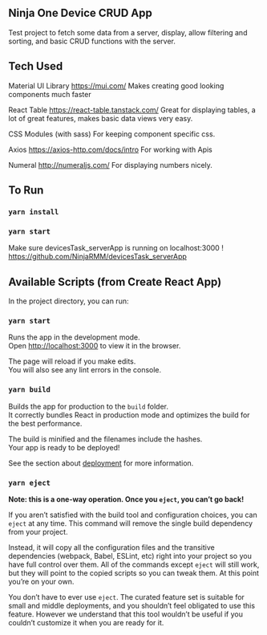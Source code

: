 ## Ninja One Device CRUD App

Test project to fetch some data from a server, display, allow filtering and sorting, and basic CRUD functions with the server.

## Tech Used

Material UI Library
https://mui.com/
Makes creating good looking components much faster

React Table
https://react-table.tanstack.com/
Great for displaying tables, a lot of great features, makes basic data views very easy.

CSS Modules (with sass)
For keeping component specific css.

Axios
https://axios-http.com/docs/intro
For working with Apis

Numeral
http://numeraljs.com/
For displaying numbers nicely.

## To Run

### `yarn install`

### `yarn start`

Make sure devicesTask_serverApp is running on localhost:3000 !
https://github.com/NinjaRMM/devicesTask_serverApp

## Available Scripts (from Create React App)

In the project directory, you can run:

### `yarn start`

Runs the app in the development mode.\
Open [http://localhost:3000](http://localhost:3000) to view it in the browser.

The page will reload if you make edits.\
You will also see any lint errors in the console.

### `yarn build`

Builds the app for production to the `build` folder.\
It correctly bundles React in production mode and optimizes the build for the best performance.

The build is minified and the filenames include the hashes.\
Your app is ready to be deployed!

See the section about [deployment](https://facebook.github.io/create-react-app/docs/deployment) for more information.

### `yarn eject`

**Note: this is a one-way operation. Once you `eject`, you can’t go back!**

If you aren’t satisfied with the build tool and configuration choices, you can `eject` at any time. This command will remove the single build dependency from your project.

Instead, it will copy all the configuration files and the transitive dependencies (webpack, Babel, ESLint, etc) right into your project so you have full control over them. All of the commands except `eject` will still work, but they will point to the copied scripts so you can tweak them. At this point you’re on your own.

You don’t have to ever use `eject`. The curated feature set is suitable for small and middle deployments, and you shouldn’t feel obligated to use this feature. However we understand that this tool wouldn’t be useful if you couldn’t customize it when you are ready for it.
